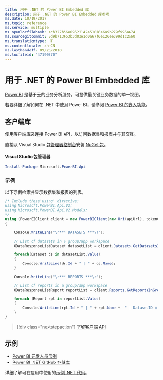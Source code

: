 ```yaml
---
title: 用于 .NET 的 Power BI Embedded 库
description: 用于 .NET 的 Power BI Embedded 库参考
ms.date: 10/19/2017
ms.topic: reference
ms.service: multiple
ms.openlocfilehash: acb327b56e89522142e51016a6a9b279f995a674
ms.sourcegitcommit: 5d9b713653b3d03e1d0a67f6e126ee399d1c2a60
ms.translationtype: HT
ms.contentlocale: zh-CN
ms.lasthandoff: 09/26/2018
ms.locfileid: "47190370"
---
```

# <a name="power-bi-embedded-libraries-for-net"></a>用于 .NET 的 Power BI Embedded 库

[Power BI](https://powerbi.microsoft.com/) 是基于云的业务分析服务，可提供最关键业务数据的单一视图。

若要详细了解如何在 .NET 中使用 Power BI，请参阅 [Power BI 的嵌入功能](https://powerbi.microsoft.com/en-us/documentation/powerbi-developer-embedding/)。

## <a name="client-library"></a>客户端库

使用客户端库来连接 Power BI API，以访问数据集和报表并与其交互。

直接从 Visual Studio [包管理器控制台][PackageManager]安装 [NuGet 包](https://www.nuget.org/packages/Microsoft.PowerBI.Api)。

#### <a name="visual-studio-package-manager"></a>Visual Studio 包管理器

```powershell
Install-Package Microsoft.PowerBI.Api
```

### <a name="example"></a>示例

以下示例检索并显示数据集和报表的列表。

```csharp
/* Include these'using' directive:
using Microsoft.PowerBI.Api.V2;
using Microsoft.PowerBI.Api.V2.Models;
*/
using (PowerBIClient client = new PowerBIClient(new Uri(apiUrl), tokenCredentials))
{

    Console.WriteLine("\r*** DATASETS ***\r");

    // List of datasets in a group/app workspace
    ODataResponseListDataset datasetList = client.Datasets.GetDatasetsInGroup(groupId);

    foreach(Dataset ds in datasetList.Value)
    {
        Console.WriteLine(ds.Id + " | " + ds.Name);
    }

    Console.WriteLine("\r*** REPORTS ***\r");

    // List of reports in a group/app workspace
    ODataResponseListReport reportList = client.Reports.GetReportsInGroup(groupId);

    foreach (Report rpt in reportList.Value)
    {
        Console.WriteLine(rpt.Id + " | " + rpt.Name +  " | DatasetID = " + rpt.DatasetId);
    }
}
```

> [!div class="nextstepaction"]
> [了解客户端 API](https://powerbi.microsoft.com/documentation/powerbi-developer-rest-api-reference/)

## <a name="samples"></a>示例

* [Power BI 开发人员示例](https://github.com/Microsoft/PowerBI-Developer-Samples)
* [Power BI .NET GitHub 存储库](https://github.com/Microsoft/PowerBI-CSharp)

详细了解可在应用中使用的[示例 .NET 代码](https://azure.microsoft.com/resources/samples/?platform=dotnet)。

[PackageManager]: https://docs.microsoft.com/nuget/tools/package-manager-console
